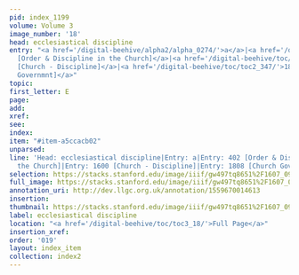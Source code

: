 ```yaml
---
pid: index_1199
volume: Volume 3
image_number: '18'
head: ecclesiastical discipline
entry: "<a href='/digital-beehive/alpha2/alpha_0274/'>a</a>|<a href='/digital-beehive/num2/num_0492/'>402
  [Order & Discipline in the Church]</a>|<a href='/digital-beehive/toc/toc2_314/'>1600
  [Church - Discipline]</a>|<a href='/digital-beehive/toc/toc2_347/'>1808 [Church
  Governmnt]</a>"
topic: 
first_letter: E
page: 
add: 
xref: 
see: 
index: 
item: "#item-a5ccacb02"
unparsed: 
line: 'Head: ecclesiastical discipline|Entry: a|Entry: 402 [Order & Discipline in
  the Church]|Entry: 1600 [Church - Discipline]|Entry: 1808 [Church Governmnt]|#item-a5ccacb02'
selection: https://stacks.stanford.edu/image/iiif/gw497tq8651%2F1607_0961/1168,215,680,190/full/0/default.jpg
full_image: https://stacks.stanford.edu/image/iiif/gw497tq8651%2F1607_0961/full/full/0/default.jpg
annotation_uri: http://dev.llgc.org.uk/annotation/1559670014613
insertion: 
thumbnail: https://stacks.stanford.edu/image/iiif/gw497tq8651%2F1607_0961/1168,215,680,190/150,/0/default.jpg
label: ecclesiastical discipline
location: "<a href='/digital-beehive/toc/toc3_18/'>Full Page</a>"
insertion_xref: 
order: '019'
layout: index_item
collection: index2
---
```

